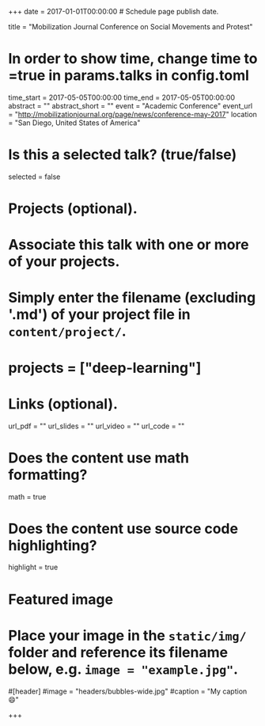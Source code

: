 +++
date = 2017-01-01T00:00:00 # Schedule page publish date.

title = "Mobilization Journal Conference on Social Movements and Protest"
# In order to show time, change time to =true in params.talks in config.toml
time_start = 2017-05-05T00:00:00
time_end = 2017-05-05T00:00:00
abstract = ""
abstract_short = ""
event = "Academic Conference"
event_url = "http://mobilizationjournal.org/page/news/conference-may-2017"
location = "San Diego, United States of America"

# Is this a selected talk? (true/false)
selected = false

# Projects (optional).
#   Associate this talk with one or more of your projects.
#   Simply enter the filename (excluding '.md') of your project file in `content/project/`.
# projects = ["deep-learning"]

# Links (optional).
url_pdf = ""
url_slides = ""
url_video = ""
url_code = ""

# Does the content use math formatting?
math = true

# Does the content use source code highlighting?
highlight = true

# Featured image
# Place your image in the `static/img/` folder and reference its filename below, e.g. `image = "example.jpg"`.
#[header]
#image = "headers/bubbles-wide.jpg"
#caption = "My caption :smile:"

+++
